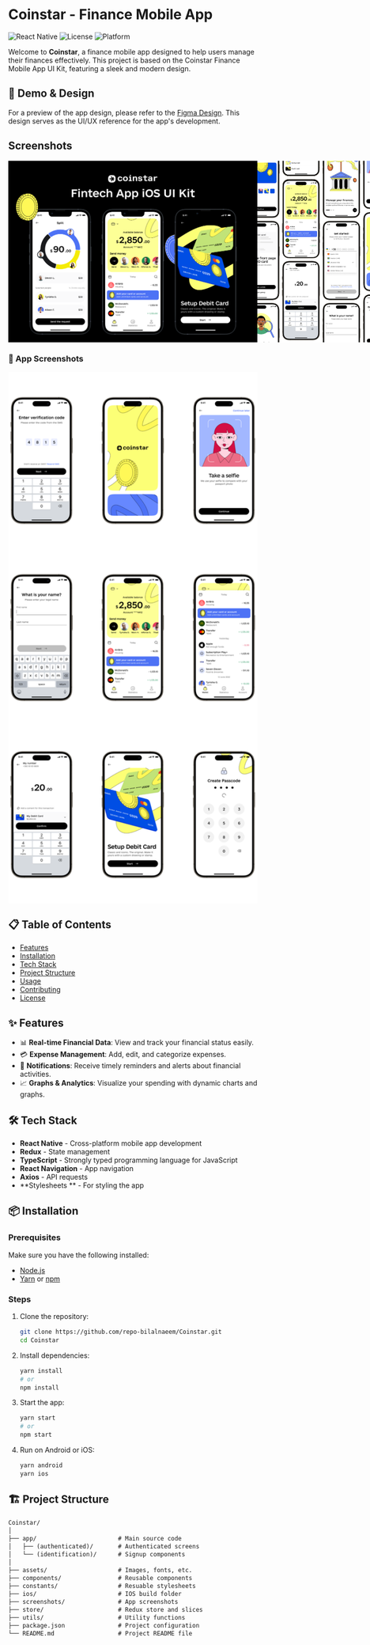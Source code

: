 # Coinstar - Finance Mobile App

![React Native](https://img.shields.io/badge/React%20Native-v0.71.0-blue)
![License](https://img.shields.io/badge/license-MIT-green)
![Platform](https://img.shields.io/badge/platform-iOS%20|%20Android-lightgrey)

Welcome to **Coinstar**, a finance mobile app designed to help users manage their finances effectively. This project is based on the Coinstar Finance Mobile App UI Kit, featuring a sleek and modern design.

## 🚀 Demo & Design

For a preview of the app design, please refer to the [Figma Design](<https://www.figma.com/design/KEDcxW9t9UIAEYKkXZbKKL/Coinstar---Finance-Mobile-App-UI-Kit?node-id=1327-43231&t=vZy0CSNeN1HLzDzW-1>). This design serves as the UI/UX reference for the app's development.

## Screenshots

<div style="display: flex; flex-direction: 'row';">
<img src="./screenshots/Thumbnail.png" width=100%>
<img src="./screenshots/Thumbnail-2.png" width=100%>
</div>

### 📱 App Screenshots

<div style="display: flex; flex-direction: 'row';">
<img src="./screenshots/Thumbnail-3.png" width=100%>

</div>


## 📋 Table of Contents

- [Features](#features)
- [Installation](#installation)
- [Tech Stack](#tech-stack)
- [Project Structure](#project-structure)
- [Usage](#usage)
- [Contributing](#contributing)
- [License](#license)

## ✨ Features

- 📊 **Real-time Financial Data**: View and track your financial status easily.
- 💳 **Expense Management**: Add, edit, and categorize expenses.
- 🔔 **Notifications**: Receive timely reminders and alerts about financial activities.
- 📈 **Graphs & Analytics**: Visualize your spending with dynamic charts and graphs.

## 🛠 Tech Stack

- **React Native** - Cross-platform mobile app development
- **Redux** - State management
- **TypeScript** - Strongly typed programming language for JavaScript
- **React Navigation** - App navigation
- **Axios** - API requests
- **Stylesheets ** - For styling the app

## 📦 Installation

### Prerequisites

Make sure you have the following installed:

- [Node.js](https://nodejs.org/)
- [Yarn](https://yarnpkg.com/) or [npm](https://www.npmjs.com/)

### Steps

1. Clone the repository:

   ```bash
   git clone https://github.com/repo-bilalnaeem/Coinstar.git
   cd Coinstar
   ```

2. Install dependencies:

   ```bash
   yarn install
   # or
   npm install
   ```

3. Start the app:

   ```bash
   yarn start
   # or
   npm start
   ```

4. Run on Android or iOS:

   ```bash
   yarn android
   yarn ios
   ```

## 🏗 Project Structure

```plaintext
Coinstar/
│
├── app/                       # Main source code
│   ├── (authenticated)/       # Authenticated screens
│   └── (identification)/      # Signup components
│
├── assets/                    # Images, fonts, etc.
├── components/                # Reusable components
├── constants/                 # Resuable stylesheets
├── ios/                       # IOS build folder
├── screenshots/               # App screenshots
├── store/                     # Redux store and slices
├── utils/                     # Utility functions
├── package.json               # Project configuration
└── README.md                  # Project README file
```
